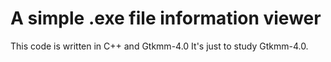 # A simple .exe file information viewer
  This code is written in C++ and Gtkmm-4.0
  It's just to study Gtkmm-4.0.